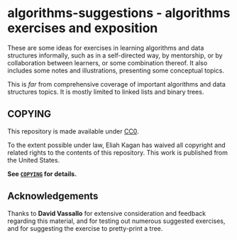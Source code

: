 # algorithms-suggestions - algorithms exercises and exposition

These are some ideas for exercises in learning algorithms and data structures
informally, such as in a self-directed way, by mentorship, or by collaboration
between learners, or some combination thereof. It also includes some notes and
illustrations, presenting some conceptual topics.

This is *far* from comprehensive coverage of important algorithms and data
structures topics. It is mostly limited to linked lists and binary trees.

## COPYING

This repository is made available under
[CC0](https://creativecommons.org/share-your-work/public-domain/cc0/).

To the extent possible under law, Eliah Kagan has waived all copyright and
related rights to the contents of this repository. This work is published from
the United States.

**See [`COPYING`](COPYING) for details.**

## Acknowledgements

Thanks to **David Vassallo** for extensive consideration and feedback regarding
this material, and for testing out numerous suggested exercises, and for
suggesting the exercise to pretty-print a tree.
